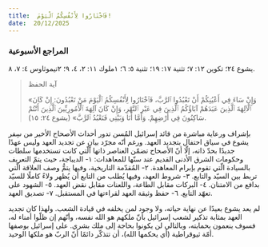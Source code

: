```yaml
---
title:  فَٱخْتَارُوا لِأَنْفُسِكُمُ ٱلْيَوْمَ!
date:  20/12/2025
---
```


### المراجع الأسبوعية
يشوع ٢٤؛ تكوين ١٢: ٧؛ تثنية ١٧: ١٩؛ تثنية ٥: ٦؛ ١ملوك ١١: ٢، ٤، ٩؛ ٢تيموثاوس ٤: ٧، ٨.

> <p>آية الحفظ</p>
> «وَإِنْ سَاءَ فِي أَعْيُنِكُمْ أَنْ تَعْبُدُوا ٱلرَّبَّ، فَٱخْتَارُوا لِأَنْفُسِكُمُ ٱلْيَوْمَ مَنْ تَعْبُدُونَ: إِنْ كَانَ ٱلْآلِهَةَ ٱلَّذِينَ عَبَدَهُمْ آبَاؤُكُمُ ٱلَّذِينَ فِي عَبْرِ ٱلنَّهْرِ، وَإِنْ كَانَ آلِهَةَ ٱلْأَمُورِيِّينَ ٱلَّذِينَ أَنْتُمْ سَاكِنُونَ فِي أَرْضِهِمْ. وَأَمَّا أَنَا وَبَيْتِي فَنَعْبُدُ ٱلرَّبَّ» (يشوع ٢٤: ١٥).

بإشراف ورعاية مباشرة من قائد إسرائيل المُسن تدور أحداث الأصحاح الأخير من سِفر يشوع في سياق احتفال بتجديد العهد. ورغم أنّه مجرّد بيانٍ عن تجديد العهد وليس عهدًا جديدًا بحدّ ذاته، إلّا أنّ الأصحاح تضمّن العناصر ذاتها الّتي كانت تستخدمها سلطات وحكومات الشرق الأدنى القديم عند سنّها للمعاهدات: ١- الديباجة، حيث يتمّ التعريف بالسيادة الّتي تقوم بإبرام المعاهدة. ٢- المُقدّمة التاريخية، وفيها يتمُّ وصف العلاقة الّتي تربط بين السيّد والتابع. ٣- شروط العهد، وفيها يُطلب من التابع أن يُظهر ولاءً كاملًا للسيّد بدافع من الامتنان. ٤- البركات مقابل الطاعة، واللعنات مقابل نقض العهد. ٥- الشهود على تعهّد التابع. ٦- حفظ وثيقة العهد لقراءتها في المستقبل. ٧- تصديق العهد.

لم يعد يشوع بعيدًا عن نهاية حياته، ولا وجود لمن يخلفه في قيادة الشعب. ولهذا كان تجديد العهد بمثابة تذكير لشعب إسرائيل بأنّ ملكهم هو الله نفسه، وأنّهم إن ظلّوا أمناء له، فسوف ينعمون بحمايته، وبالتالي لن يكونوا بحاجة إلى ملك بشري. على إسرائيل بوصفها أمّة ثيوقراطية (أي يحكمها الله)، أن تتذكّر دائمًا أنّ الربّ هو ملكها الوحيد.